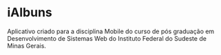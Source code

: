 # iAlbuns
Aplicativo criado para a disciplina Mobile do curso de pós graduação em Desenvolvimento de Sistemas Web do Instituto Federal do Sudeste de Minas Gerais.


